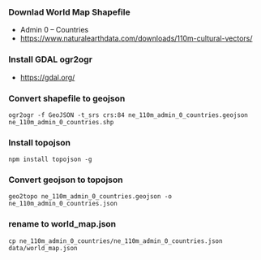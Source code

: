 ### Downlad World Map Shapefile
- Admin 0 – Countries
- https://www.naturalearthdata.com/downloads/110m-cultural-vectors/

### Install GDAL ogr2ogr
- https://gdal.org/

### Convert shapefile to geojson

    ogr2ogr -f GeoJSON -t_srs crs:84 ne_110m_admin_0_countries.geojson ne_110m_admin_0_countries.shp

### Install topojson

    npm install topojson -g

### Convert geojson to topojson

    geo2topo ne_110m_admin_0_countries.geojson -o ne_110m_admin_0_countries.json

### rename to world_map.json

    cp ne_110m_admin_0_countries/ne_110m_admin_0_countries.json data/world_map.json